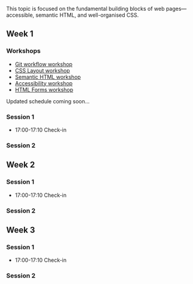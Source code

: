This topic is focused on the fundamental building blocks of web pages—accessible, semantic HTML, and well-organised CSS.

## Week 1

### Workshops
- [Git workflow workshop](/workshops/git-workflow/)
- [CSS Layout workshop](/workshops/css-layout/)
- [Semantic HTML workshop](/workshops/semantic-html/)
- [Accessibility workshop](/workshops/learn-a11y/)
- [HTML Forms workshop](/workshops/html-forms/)

Updated schedule coming soon...

### Session 1

- 17:00-17:10 Check-in

### Session 2

## Week 2

### Session 1

- 17:00-17:10 Check-in

### Session 2

## Week 3

### Session 1

- 17:00-17:10 Check-in

### Session 2
